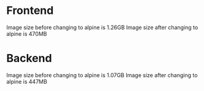 # Frontend
Image size before changing to alpine is 1.26GB
Image size after changing to alpine is 470MB

# Backend
Image size before changing to alpine is 1.07GB
Image size after changing to alpine is 447MB